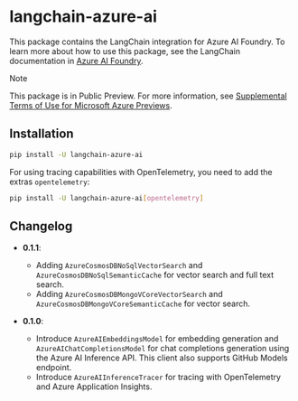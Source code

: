 # langchain-azure-ai

This package contains the LangChain integration for Azure AI Foundry. To learn more about how to use this package, see the LangChain documentation in [Azure AI Foundry](https://aka.ms/azureai/langchain).

> [!NOTE]
> This package is in Public Preview. For more information, see [Supplemental Terms of Use for Microsoft Azure Previews](https://azure.microsoft.com/support/legal/preview-supplemental-terms/).

## Installation

```bash
pip install -U langchain-azure-ai
```

For using tracing capabilities with OpenTelemetry, you need to add the extras `opentelemetry`:

```bash
pip install -U langchain-azure-ai[opentelemetry]
```

## Changelog
- **0.1.1**: 

  - Adding `AzureCosmosDBNoSqlVectorSearch` and `AzureCosmosDBNoSqlSemanticCache` for vector search and full text search.
  - Adding `AzureCosmosDBMongoVCoreVectorSearch` and `AzureCosmosDBMongoVCoreSemanticCache` for vector search.

- **0.1.0**:

  - Introduce `AzureAIEmbeddingsModel` for embedding generation and `AzureAIChatCompletionsModel` for chat completions generation using the Azure AI Inference API. This client also supports GitHub Models endpoint.
  - Introduce `AzureAIInferenceTracer` for tracing with OpenTelemetry and Azure Application Insights.